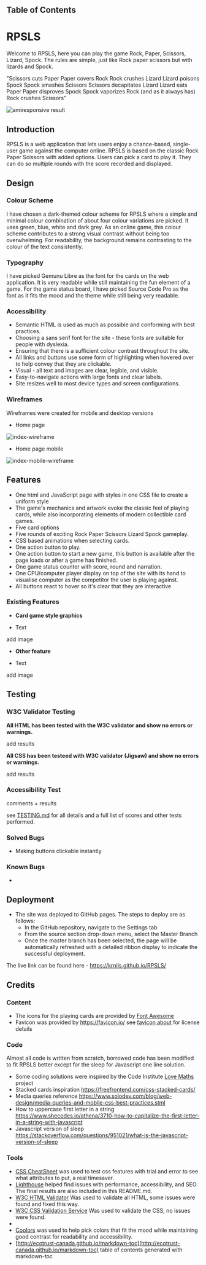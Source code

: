 ## Table of Contents


# RPSLS

Welcome to RPSLS, here you can play the game Rock, Paper, Scissors, Lizard, Spock. The rules are simple, just like Rock paper scissors but with lizards and Spock.

"Scissors cuts Paper
Paper covers Rock
Rock crushes Lizard
Lizard poisons Spock
Spock smashes Scissors
Scissors decapitates Lizard
Lizard eats Paper
Paper disproves Spock
Spock vaporizes Rock
(and as it always has) Rock crushes Scissors"

![amiresponsive result]()

## Introduction

RPSLS is a web application that lets users enjoy a chance-based, single-user game against the computer online. RPSLS is based on the classic Rock Paper Scissors with added options. Users can pick a card to play it. They can do so multiple rounds with the score recorded and displayed.


## Design

### Colour Scheme

I have chosen a dark-themed colour scheme for RPSLS where a simple and minimal colour combination of about four colour variations are picked. It uses green, blue, white and dark grey. As an online game, this colour scheme contributes to a strong visual contrast without being too overwhelming. For readability, the background remains contrasting to the colour of the text consistently.

### Typography

I have picked Gemunu Libre as the font for the cards on the web application. It is very readable while still maintaining the fun element of a game. For the game status board, I have picked Source Code Pro as the font as it fits the mood and the theme while still being very readable.

### Accessibility

* Semantic HTML is used as much as possible and conforming with best practices.
* Choosing a sans serif font for the site - these fonts are suitable for people with dyslexia.
* Ensuring that there is a sufficient colour contrast throughout the site.
* All links and buttons use some form of highlighting when hovered over to help convey that they are clickable.
* Visual - all text and images are clear, legible, and visible.
* Easy-to-navigate actions with large fonts and clear labels.
* Site resizes well to most device types and screen configurations.


### Wireframes

Wireframes were created for mobile and desktop versions

- Home page

![index-wireframe](assets/readme/index-wireframe.png)

- Home page mobile

![index-mobile-wireframe](assets/readme/Index-mobile-wireframe.png)

## Features

* One html and JavaScript page with styles in one CSS file to create a uniform style
* The game's mechanics and artwork evoke the classic feel of playing cards, while also incorporating elements of modern collectible card games.
* Five card options
* Five rounds of exciting Rock Paper Scissors Lizard Spock gameplay.
* CSS based animations when selecting cards.
* One action button to play.
* One action button to start a new game, this button is available after the page loads or after a game has finished.
* One game status counter with score, round and narration.
* One CPU/computer player display on top of the site with its hand to visualise computer as the competitor the user is playing against.
* All buttons react to hover so it's clear that they are interactive

### Existing Features

* __Card game style graphics__

- Text

add image

- __Other feature__

- Text

add image


## Testing

### W3C Validator Testing

__All HTML has been tested with the W3C validator and show no errors or warnings.__

add results

__All CSS has been testeed with W3C validator (Jigsaw) and show no errors or warnings.__

add results

### Accessibility Test

comments + results

see [TESTING.md](TESTING.md) for all details and a full list of scores and other tests performed.

### Solved Bugs

* Making buttons clickable instantly

### Known Bugs

* 

## Deployment

- The site was deployed to GitHub pages. The steps to deploy are as follows: 
  - In the GitHub repository, navigate to the Settings tab 
  - From the source section drop-down menu, select the Master Branch
  - Once the master branch has been selected, the page will be automatically refreshed with a detailed ribbon display to indicate the successful deployment. 

The live link can be found here - https://krnils.github.io/RPSLS/

## Credits

### Content

- The icons for the playing cards are provided by [Font Awesome](https://fontawesome.com/)
- Favicon was provided by https://favicon.io/ see [favicon about](assets/favicon/about.txt) for license details

### Code

Almost all code is written from scratch, borrowed code has been modified to fit RPSLS better except for the sleep for Javascript one line solution.

- Some coding solutions were inspired by the Code Institute [Love Maths](https://github.com/Code-Institute-Solutions/love-maths-2.0-sourcecode) project
- Stacked cards inspiration https://freefrontend.com/css-stacked-cards/
- Media queries reference https://www.solodev.com/blog/web-design/media-queries-and-mobile-css-best-practices.stml
- How to uppercase first letter in a string https://www.shecodes.io/athena/3710-how-to-capitalize-the-first-letter-in-a-string-with-javascript
- Javascript version of sleep https://stackoverflow.com/questions/951021/what-is-the-javascript-version-of-sleep

### Tools

- [CSS CheatSheet](https://htmlcheatsheet.com/css/) was used to test css features with trial and error to see what attributes to put, a real timesaver.
- [Lighthouse](https://chromewebstore.google.com/detail/lighthouse/blipmdconlkpinefehnmjammfjpmpbjk?pli=1) helped find issues with performance, accessibility, and SEO. The final results are also included in this README.md.
- [W3C HTML Validator](https://validator.w3.org/) Was used to validate all HTML, some issues were found and fixed this way.
- [W3C CSS Validation Service](https://jigsaw.w3.org/css-validator/) Was used to validate the CSS, no issues were found.
- 
- [Coolors](https://coolors.co/) was used to help pick colors that fit the mood while maintaining good contrast for readability and accessibility.
- [http://ecotrust-canada.github.io/markdown-toc](http://ecotrust-canada.github.io/markdown-toc) table of contents generated with markdown-toc